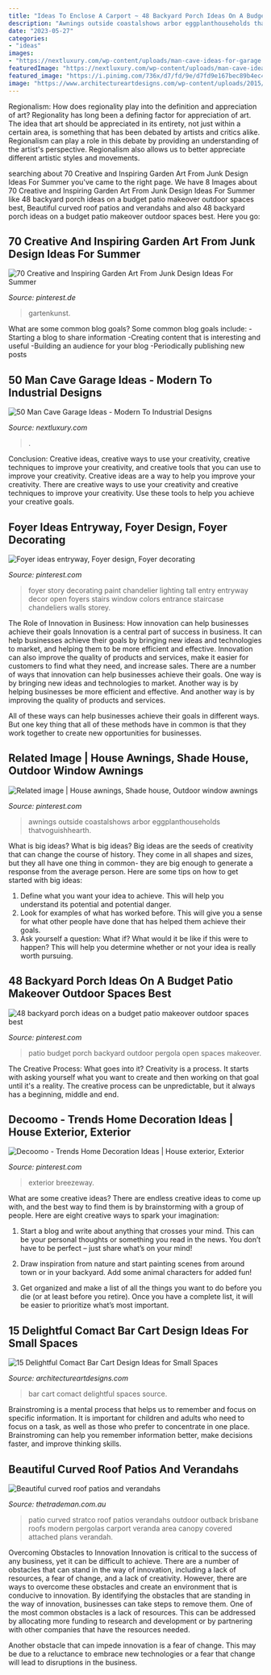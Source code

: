 ```yaml
---
title: "Ideas To Enclose A Carport ~ 48 Backyard Porch Ideas On A Budget Patio Makeover Outdoor Spaces Best"
description: "Awnings outside coastalshows arbor eggplanthouseholds thatvoguishhearth"
date: "2023-05-27"
categories:
- "ideas"
images:
- "https://nextluxury.com/wp-content/uploads/man-cave-ideas-for-garage.jpg"
featuredImage: "https://nextluxury.com/wp-content/uploads/man-cave-ideas-for-garage.jpg"
featured_image: "https://i.pinimg.com/736x/d7/fd/9e/d7fd9e167bec89b4ec48de4adc3226c5.jpg"
image: "https://www.architectureartdesigns.com/wp-content/uploads/2015/01/842.jpg"
---
```



Regionalism: How does regionality play into the definition and appreciation of art?
Regionality has long been a defining factor for appreciation of art. The idea that art should be appreciated in its entirety, not just within a certain area, is something that has been debated by artists and critics alike. Regionalism can play a role in this debate by providing an understanding of the artist's perspective. Regionalism also allows us to better appreciate different artistic styles and movements.

	

		
searching about 70 Creative and Inspiring Garden Art From Junk Design Ideas For Summer you've came to the right page. We have 8 Images about 70 Creative and Inspiring Garden Art From Junk Design Ideas For Summer like 48 backyard porch ideas on a budget patio makeover outdoor spaces best, Beautiful curved roof patios and verandahs and also 48 backyard porch ideas on a budget patio makeover outdoor spaces best. Here you go:
		
    
## 70 Creative And Inspiring Garden Art From Junk Design Ideas For Summer

<img loading=lazy src="https://i.pinimg.com/736x/98/49/75/984975fdc598f64ec6d14d7777230ac4.jpg" onerror="this.onerror=null;this.src='https://tse1.mm.bing.net/th?id=OIP.b3DEd8MMZchQ3VzbeXxrKwHaJ3&amp;pid=15.1';" alt="70 Creative and Inspiring Garden Art From Junk Design Ideas For Summer">

_Source: pinterest.de_

>gartenkunst. 

	

What are some common blog goals?
Some common blog goals include: 
-Starting a blog to share information 
-Creating content that is interesting and useful 
-Building an audience for your blog 
-Periodically publishing new posts

    
## 50 Man Cave Garage Ideas - Modern To Industrial Designs

<img loading=lazy src="https://nextluxury.com/wp-content/uploads/man-cave-ideas-for-garage.jpg" onerror="this.onerror=null;this.src='https://tse4.mm.bing.net/th?id=OIP.kogorEyd_qLeyTYstTN0zgAAAA&amp;pid=15.1';" alt="50 Man Cave Garage Ideas - Modern To Industrial Designs">

_Source: nextluxury.com_

>. 

	

Conclusion: Creative ideas, creative ways to use your creativity, creative techniques to improve your creativity, and creative tools that you can use to improve your creativity.
Creative ideas are a way to help you improve your creativity. There are creative ways to use your creativity and creative techniques to improve your creativity. Use these tools to help you achieve your creative goals.

    
## Foyer Ideas Entryway, Foyer Design, Foyer Decorating

<img loading=lazy src="https://i.pinimg.com/originals/65/03/98/6503981b974caff4058a00a9a6820423.jpg" onerror="this.onerror=null;this.src='https://tse3.mm.bing.net/th?id=OIP.caxjKrRGcSyP8qypVrgp6QHaKw&amp;pid=15.1';" alt="Foyer ideas entryway, Foyer design, Foyer decorating">

_Source: pinterest.com_

>foyer story decorating paint chandelier lighting tall entry entryway decor open foyers stairs window colors entrance staircase chandeliers walls storey. 

	

The Role of Innovation in Business: How innovation can help businesses achieve their goals
Innovation is a central part of success in business. It can help businesses achieve their goals by bringing new ideas and technologies to market, and helping them to be more efficient and effective. Innovation can also improve the quality of products and services, make it easier for customers to find what they need, and increase sales.
There are a number of ways that innovation can help businesses achieve their goals. One way is by bringing new ideas and technologies to market. Another way is by helping businesses be more efficient and effective. And another way is by improving the quality of products and services.

All of these ways can help businesses achieve their goals in different ways. But one key thing that all of these methods have in common is that they work together to create new opportunities for businesses.

    
## Related Image | House Awnings, Shade House, Outdoor Window Awnings

<img loading=lazy src="https://i.pinimg.com/736x/bc/53/00/bc5300a41eb545e546b548023b80dc4d.jpg" onerror="this.onerror=null;this.src='https://tse1.mm.bing.net/th?id=OIP.lHRDGkoUdcarCujXICn0cgHaF6&amp;pid=15.1';" alt="Related image | House awnings, Shade house, Outdoor window awnings">

_Source: pinterest.com_

>awnings outside coastalshows arbor eggplanthouseholds thatvoguishhearth. 

	

What is big ideas?
What is big ideas? Big ideas are the seeds of creativity that can change the course of history. They come in all shapes and sizes, but they all have one thing in common- they are big enough to generate a response from the average person. Here are some tips on how to get started with big ideas: 
1. Define what you want your idea to achieve. This will help you understand its potential and potential danger. 
2. Look for examples of what has worked before. This will give you a sense for what other people have done that has helped them achieve their goals. 
3. Ask yourself a question: What if? What would it be like if this were to happen? This will help you determine whether or not your idea is really worth pursuing. 

    
## 48 Backyard Porch Ideas On A Budget Patio Makeover Outdoor Spaces Best

<img loading=lazy src="https://i.pinimg.com/736x/d7/fd/9e/d7fd9e167bec89b4ec48de4adc3226c5.jpg" onerror="this.onerror=null;this.src='https://tse3.mm.bing.net/th?id=OIP.aV_O4cWPKHzdhRj374-MTAHaLL&amp;pid=15.1';" alt="48 backyard porch ideas on a budget patio makeover outdoor spaces best">

_Source: pinterest.com_

>patio budget porch backyard outdoor pergola open spaces makeover. 

	

The Creative Process: What goes into it?
Creativity is a process. It starts with asking yourself what you want to create and then working on that goal until it's a reality. The creative process can be unpredictable, but it always has a beginning, middle and end.

    
## Decoomo - Trends Home Decoration Ideas | House Exterior, Exterior

<img loading=lazy src="https://i.pinimg.com/736x/68/2c/b1/682cb1cea8fcf2f6043010c5afa1534c.jpg" onerror="this.onerror=null;this.src='https://tse2.mm.bing.net/th?id=OIP.3WScww14s85zrsjXwVF8eQAAAA&amp;pid=15.1';" alt="Decoomo - Trends Home Decoration Ideas | House exterior, Exterior">

_Source: pinterest.com_

>exterior breezeway. 

	

What are some creative ideas?
There are endless creative ideas to come up with, and the best way to find them is by brainstorming with a group of people. Here are eight creative ways to spark your imagination: 
1. Start a blog and write about anything that crosses your mind. This can be your personal thoughts or something you read in the news. You don’t have to be perfect – just share what’s on your mind!

2. Draw inspiration from nature and start painting scenes from around town or in your backyard. Add some animal characters for added fun!

3. Get organized and make a list of all the things you want to do before you die (or at least before you retire). Once you have a complete list, it will be easier to prioritize what’s most important.

    
## 15 Delightful Comact Bar Cart Design Ideas For Small Spaces

<img loading=lazy src="https://www.architectureartdesigns.com/wp-content/uploads/2015/01/842.jpg" onerror="this.onerror=null;this.src='https://tse4.mm.bing.net/th?id=OIP.cAtT5l254mXERev5_LJPxgHaJ3&amp;pid=15.1';" alt="15 Delightful Comact Bar Cart Design Ideas for Small Spaces">

_Source: architectureartdesigns.com_

>bar cart comact delightful spaces source. 

	

Brainstroming is a mental process that helps us to remember and focus on specific information. It is important for children and adults who need to focus on a task, as well as those who prefer to concentrate in one place. Brainstroming can help you remember information better, make decisions faster, and improve thinking skills.

    
## Beautiful Curved Roof Patios And Verandahs

<img loading=lazy src="http://thetrademan.com.au/content/2-verandahs-patios/5-curved/curved-attached-patio.jpg" onerror="this.onerror=null;this.src='https://tse1.mm.bing.net/th?id=OIP.EWYSEZ-pi5KwxeUJi3r6WgHaE8&amp;pid=15.1';" alt="Beautiful curved roof patios and verandahs">

_Source: thetrademan.com.au_

>patio curved stratco roof patios verandahs outdoor outback brisbane roofs modern pergolas carport veranda area canopy covered attached plans verandah. 

	

Overcoming Obstacles to Innovation
Innovation is critical to the success of any business, yet it can be difficult to achieve. There are a number of obstacles that can stand in the way of innovation, including a lack of resources, a fear of change, and a lack of creativity. However, there are ways to overcome these obstacles and create an environment that is conducive to innovation.
By identifying the obstacles that are standing in the way of innovation, businesses can take steps to remove them. One of the most common obstacles is a lack of resources. This can be addressed by allocating more funding to research and development or by partnering with other companies that have the resources needed.

Another obstacle that can impede innovation is a fear of change. This may be due to a reluctance to embrace new technologies or a fear that change will lead to disruptions in the business.

